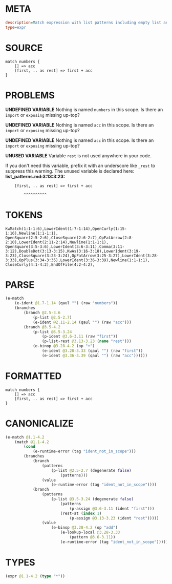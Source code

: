 # META
~~~ini
description=Match expression with list patterns including empty list and rest patterns
type=expr
~~~
# SOURCE
~~~roc
match numbers {
    [] => acc
    [first, .. as rest] => first + acc
}
~~~
# PROBLEMS
**UNDEFINED VARIABLE**
Nothing is named `numbers` in this scope.
Is there an `import` or `exposing` missing up-top?

**UNDEFINED VARIABLE**
Nothing is named `acc` in this scope.
Is there an `import` or `exposing` missing up-top?

**UNDEFINED VARIABLE**
Nothing is named `acc` in this scope.
Is there an `import` or `exposing` missing up-top?

**UNUSED VARIABLE**
Variable ``rest`` is not used anywhere in your code.

If you don't need this variable, prefix it with an underscore like `_rest` to suppress this warning.
The unused variable is declared here:
**list_patterns.md:3:13:3:23:**
```roc
    [first, .. as rest] => first + acc
```
            ^^^^^^^^^^


# TOKENS
~~~zig
KwMatch(1:1-1:6),LowerIdent(1:7-1:14),OpenCurly(1:15-1:16),Newline(1:1-1:1),
OpenSquare(2:5-2:6),CloseSquare(2:6-2:7),OpFatArrow(2:8-2:10),LowerIdent(2:11-2:14),Newline(1:1-1:1),
OpenSquare(3:5-3:6),LowerIdent(3:6-3:11),Comma(3:11-3:12),DoubleDot(3:13-3:15),KwAs(3:16-3:18),LowerIdent(3:19-3:23),CloseSquare(3:23-3:24),OpFatArrow(3:25-3:27),LowerIdent(3:28-3:33),OpPlus(3:34-3:35),LowerIdent(3:36-3:39),Newline(1:1-1:1),
CloseCurly(4:1-4:2),EndOfFile(4:2-4:2),
~~~
# PARSE
~~~clojure
(e-match
	(e-ident @1.7-1.14 (qaul "") (raw "numbers"))
	(branches
		(branch @2.5-3.6
			(p-list @2.5-2.7)
			(e-ident @2.11-2.14 (qaul "") (raw "acc")))
		(branch @3.5-4.2
			(p-list @3.5-3.24
				(p-ident @3.6-3.11 (raw "first"))
				(p-list-rest @3.13-3.23 (name "rest")))
			(e-binop @3.28-4.2 (op "+")
				(e-ident @3.28-3.33 (qaul "") (raw "first"))
				(e-ident @3.36-3.39 (qaul "") (raw "acc"))))))
~~~
# FORMATTED
~~~roc
match numbers {
	[] => acc
	[first, .. as rest] => first + acc
}
~~~
# CANONICALIZE
~~~clojure
(e-match @1.1-4.2
	(match @1.1-4.2
		(cond
			(e-runtime-error (tag "ident_not_in_scope")))
		(branches
			(branch
				(patterns
					(p-list @2.5-2.7 (degenerate false)
						(patterns)))
				(value
					(e-runtime-error (tag "ident_not_in_scope"))))
			(branch
				(patterns
					(p-list @3.5-3.24 (degenerate false)
						(patterns
							(p-assign @3.6-3.11 (ident "first")))
						(rest-at (index 1)
							(p-assign @3.13-3.23 (ident "rest")))))
				(value
					(e-binop @3.28-4.2 (op "add")
						(e-lookup-local @3.28-3.33
							(pattern @3.6-3.11))
						(e-runtime-error (tag "ident_not_in_scope"))))))))
~~~
# TYPES
~~~clojure
(expr @1.1-4.2 (type "*"))
~~~
